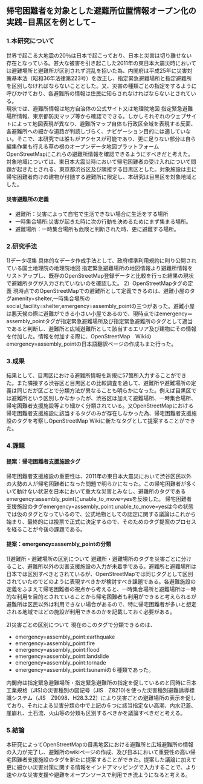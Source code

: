 ## 帰宅困難者を対象とした避難所位置情報オープン化の実践−目黒区を例として−
### 1.本研究について

世界で起こる大地震の20％は日本で起こっており、日本と災害は切り離せない存在となっている。甚大な被害を引き起こした2011年の東日本大震災時においては避難場所と避難所が区別されず混乱を招いた為、内閣府は平成25年に災害対策基本法（昭和36年法律第223号）を改正し、指定緊急避難場所と指定避難所を区別しなければならないこととした。又、災害の種類ごとの指定をするように呼びかけており、各避難所の情報は住民に知らされなければならないとされている。
<br>現状では、避難所情報は地方自治体の公式サイト又は地理院地図 指定緊急避難場所情報、東京都防災マップ等から確認でできる。しかしそれぞれのウェブサイトによって地図表現が異なり、避難所マップ自体も行政区全域を表現する反面、各避難所への細かな道路が判読しづらく、ナビゲーション目的には適していない。そこで、本研究では誰もがアクセスが可能であり、更に足りない部分は自ら編集作業も行える草の根のオープンデータ地図プラットフォームOpenStreetMapにこれらの避難所情報を確認できるようにすべきだと考えた。対象地域については、東日本大震災時において帰宅困難者の受け入れについて問題が起きたとされる、東京都渋谷区及び隣接する目黒区とした。対象施設は主に帰宅困難者向けの建物が付随する避難所に限定し、本研究は目黒区を対象地域とした。

#### 災害避難所の定義
* 避難所：災害によって自宅で生活できない場合に生活をする場所
* 一時集合場所:災害が起きた時に次の行動を決めるためにまず集まる場所。
* 避難場所：一時集合場所も危険と判断された時、更に避難する場所。

### 2.研究手法

1)データ収集
具体的なデータ作成手法として、政府標準利用規約に則り公開されている国土地理院の地理院地図 指定緊急避難場所の地図情報より避難所情報をリストアップし、既存のOpenStreetMap登録データと比較を行った結果の現状で避難所タグが入力されていないのを確認した。
2）OpenStreetMapタグの定義
現時点でのOpenStreetMapでの避難所として定義できるのは、避難小屋のタグamenity=shelter,一時集合場所のsocial_facility=shelter,emergency=assembly_pointの三つがあった。避難小屋は悪天候の際に避難ができる小さい小屋であるので、現時点ではemergency＝assembly_pointタグが指定緊急避難場所及び指定緊急避難所のタグとして適当であると判断し、避難所と広域避難所として該当するエリア及び建物にその情報を付加した。情報を付加する際に、OpenStreetMap　Wikiのemergency=assembly_pointの日本語翻訳ページの作成もまた行った。

### 3.成果

結果として、目黒区における避難所情報を新規に57箇所入力することができた。また隣接する渋谷区と目黒区との比較調査を通して、避難所や避難場所の定義は同じだが区ごとで分類方法が異なることも明らかになった。例えば目黒区では避難所という区別しかなかったが、渋谷区は加えて避難場所、一時集合場所、帰宅困難者支援施設等より細かく分類されている。又OpenStreetMapにおける帰宅困難者支援施設に該当するタグのみが存在しなかった為、帰宅困難者支援施設のタグを考察しOpenStreetMap Wikiに新たなタグとして提案することができた。

### 4.課題
#### 提案：帰宅困難者支援施設タグ

帰宅困難者支援施設の重要性は、2011年の東日本大震災において渋谷区民以外の大勢の人が帰宅困難者になった問題で明らかになった。この帰宅困難者が多くいて動けない状況を日本において重大な災害とみなし、避難所のタグであるemergency:assembly_pointにunable_to_move=yesを反映した。
帰宅困難者支援施設のタグemergency=assembly_point:unable_to_move=yesは今の状態では仮のタグとなっているので、公式地物としての認定に関する議論はこれから始まり、最終的には投票で正式に決定するので、そのためのタグ提案のプロセスを経ることが今後の課題である。

#### 提案：emergency=assembly_pointの分類
1)避難所・避難場所の区別について
避難所・避難場所のタグを災害ごとに分けること、避難所以外の災害支援施設の入力が未着手である。避難所と避難場所は日本では区別すべきとされているが、OpenStreetMapでは同じタグとして区別されていたのでどのように表現すべきかが検討すべき課題である。各避難施設の定義をふまえて帰宅困難者の視点から考えると、一時集合場所と避難場所は一時的な利用を目的とされていることから帰宅困難者も利用ができると考えられるが避難所は区民以外は利用できない場合があるので、特に帰宅困難者が多いと想定される地域ではどの施設が利用できるのかを記載しておく必要がある。

2)災害ごとの区別について
現在のこのタグで分類できるのは、

* emergency=assembly_point:earthquake 
* emergency=assembly_point:fire
* emergency=assembly_point:flood
* emergency=assembly_point:landslide
* emergency=assembly_point:tornade
* emergency=assembly_point:tsunamiの６種類であった。

内閣府は指定緊急避難場所・指定緊急避難所の指定を促しているのと同時に日本工業規格（JIS)の災害種別の図記号（JIS　Z8210)を使った災害種別避難誘導標識システム（JIS　Z9098、H28.3.22）により災害ごとの避難場所の表示を促しており、それによる災害分類の中で上記の６つに該当指定ない高潮、内水氾濫、崖崩れ、土石流、火山等の分類も区別するべきかを議論すべきだと考える。

### 5.結論
本研究によってOpenStreetMapの目黒地区における避難所と広域避難所の情報の入力が完了し、避難所のwikiページの作成、及び日本において重要性の高い帰宅困難者支援施設のタグを新たに提案することができた。提案した議論に加えて更に細かい災害対策に関する情報をインドアマッピングで入力することで、より速やかな災害支援や避難をオープンソースで利用でき流ようになると考える。


